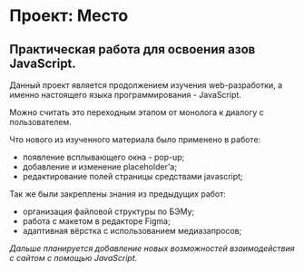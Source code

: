 # Проект: Место
## Практическая работа для освоения азов JavaScript.
Данный проект является продолжением изучения web-разработки, а именно настоящего языка программирования - JavaScript.

Можно считать это переходным этапом от монолога к диалогу с пользователем.

Что нового из изученного материала было применено в работе:
* появление всплывающего окна - pop-up;
* добавление и изменение placeholder'а; 
* редактирование полей страницы средствами javascript;

Так же были закреплены знания из предыдущих работ:
* организация файловой структуры по БЭМу;
* работа с макетом в редакторе Figma;
* адаптивная вёрстка с использованием медиазапросов;

*Дальше планируется добавление новых возможностей взаимодействия с сайтом с помощью JavaScript.*


